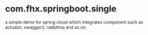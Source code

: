 # com.fhx.springboot.single
a simple demo for spring cloud which integrates component such as actuator, swagger2, rabbitmq and so on.
